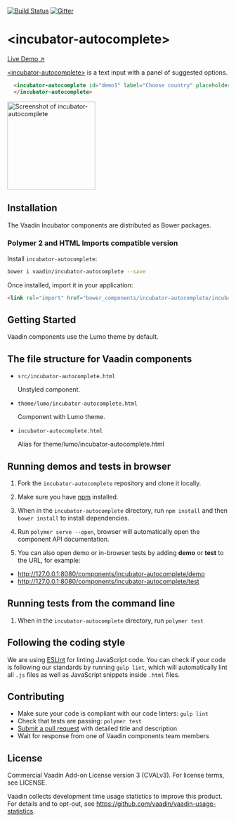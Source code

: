 [![Build Status](https://travis-ci.org/vaadin/incubator-autocomplete.svg?branch=master)](https://travis-ci.org/vaadin/incubator-autocomplete)
[![Gitter](https://badges.gitter.im/Join%20Chat.svg)](https://gitter.im/vaadin/web-components?utm_source=badge&utm_medium=badge&utm_campaign=pr-badge)

# &lt;incubator-autocomplete&gt;

[Live Demo ↗](https://incubator.app.fi/incubator-autocomplete-demo/index.html)

[&lt;incubator-autocomplete&gt;](https://vaadin.com/components/incubator-autocomplete) is a text input with a panel of suggested options.

```html
  <incubator-autocomplete id="demo1" label="Choose country" placeholder="Start typing a country name..." options="[[options]]">
  </incubator-autocomplete>
```

[<img src="https://raw.githubusercontent.com/vaadin/incubator-autocomplete/master/screenshot.gif" width="200" alt="Screenshot of incubator-autocomplete">](https://vaadin.com/components/incubator-autocomplete)


## Installation

The Vaadin Incubator components are distributed as Bower packages.

### Polymer 2 and HTML Imports compatible version

Install `incubator-autocomplete`:

```sh
bower i vaadin/incubator-autocomplete --save
```

Once installed, import it in your application:

```html
<link rel="import" href="bower_components/incubator-autocomplete/incubator-autocomplete.html">
```

## Getting Started

Vaadin components use the Lumo theme by default.

## The file structure for Vaadin components

- `src/incubator-autocomplete.html`

  Unstyled component.

- `theme/lumo/incubator-autocomplete.html`

  Component with Lumo theme.

- `incubator-autocomplete.html`

  Alias for theme/lumo/incubator-autocomplete.html


## Running demos and tests in browser

1. Fork the `incubator-autocomplete` repository and clone it locally.

1. Make sure you have [npm](https://www.npmjs.com/) installed.

1. When in the `incubator-autocomplete` directory, run `npm install` and then `bower install` to install dependencies.

1. Run `polymer serve --open`, browser will automatically open the component API documentation.

1. You can also open demo or in-browser tests by adding **demo** or **test** to the URL, for example:

  - http://127.0.0.1:8080/components/incubator-autocomplete/demo
  - http://127.0.0.1:8080/components/incubator-autocomplete/test


## Running tests from the command line

1. When in the `incubator-autocomplete` directory, run `polymer test`


## Following the coding style

We are using [ESLint](http://eslint.org/) for linting JavaScript code. You can check if your code is following our standards by running `gulp lint`, which will automatically lint all `.js` files as well as JavaScript snippets inside `.html` files.


## Contributing

  - Make sure your code is compliant with our code linters: `gulp lint`
  - Check that tests are passing: `polymer test`
  - [Submit a pull request](https://www.digitalocean.com/community/tutorials/how-to-create-a-pull-request-on-github) with detailed title and description
  - Wait for response from one of Vaadin components team members


## License

Commercial Vaadin Add-on License version 3 (CVALv3). For license terms, see LICENSE.

Vaadin collects development time usage statistics to improve this product. For details and to opt-out, see https://github.com/vaadin/vaadin-usage-statistics.
